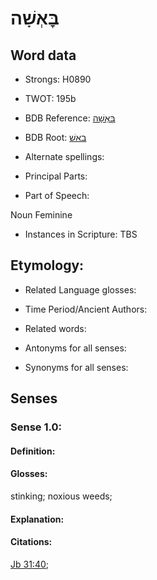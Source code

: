 # בׇּאְשָׁה

<!-- Status: S2="NeedsEdits" -->
<!-- Lexica used for edits:   -->

## Word data

* Strongs: H0890

* TWOT: 195b

* BDB Reference: [בׇּאְשָׁה](rc://en/bdb/dict/b.ad.ac)

* BDB Root: [באשׁ](rc://en/bdb/dict/b.ad.aa)

* Alternate spellings:

* Principal Parts:

* Part of Speech:

Noun Feminine

* Instances in Scripture: TBS

## Etymology:

* Related Language glosses:

* Time Period/Ancient Authors:

* Related words:

* Antonyms for all senses:

* Synonyms for all senses:

## Senses

### Sense 1.0:

#### Definition:

#### Glosses:

stinking; noxious weeds; 

#### Explanation:

#### Citations:

[Jb 31:40](rc://he/uhb/book/job/31/40); 

